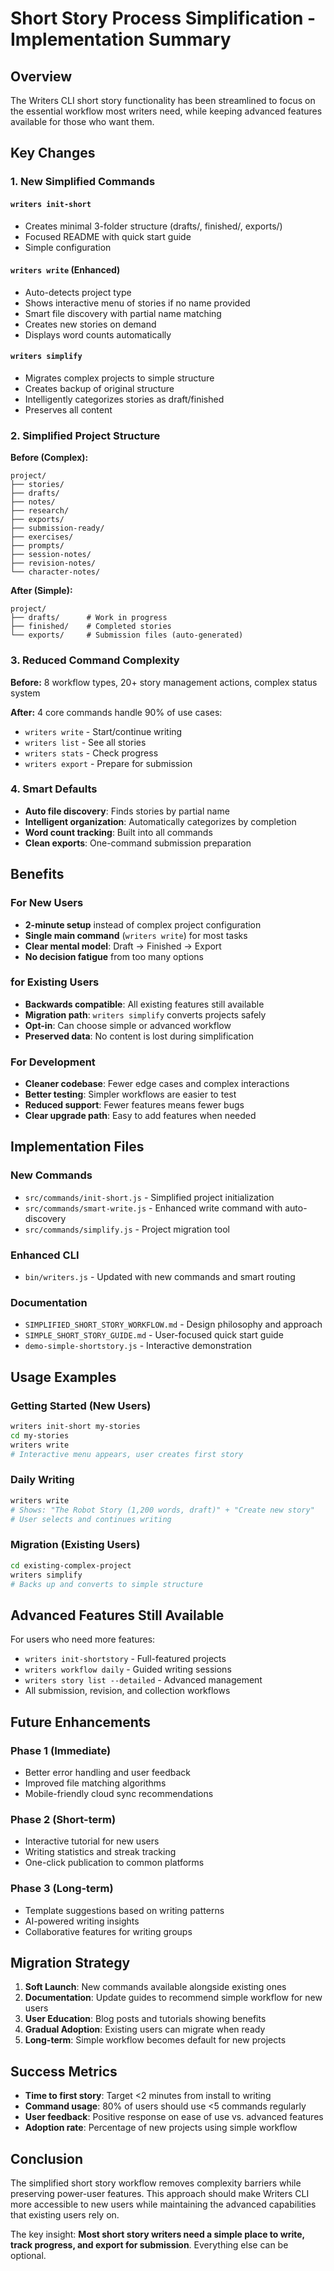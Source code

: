 # Short Story Process Simplification - Implementation Summary

## Overview

The Writers CLI short story functionality has been streamlined to focus on the essential workflow most writers need, while keeping advanced features available for those who want them.

## Key Changes

### 1. New Simplified Commands

#### `writers init-short`

- Creates minimal 3-folder structure (drafts/, finished/, exports/)
- Focused README with quick start guide
- Simple configuration

#### `writers write` (Enhanced)

- Auto-detects project type
- Shows interactive menu of stories if no name provided
- Smart file discovery with partial name matching
- Creates new stories on demand
- Displays word counts automatically

#### `writers simplify`

- Migrates complex projects to simple structure
- Creates backup of original structure
- Intelligently categorizes stories as draft/finished
- Preserves all content

### 2. Simplified Project Structure

**Before (Complex):**

```
project/
├── stories/
├── drafts/
├── notes/
├── research/
├── exports/
├── submission-ready/
├── exercises/
├── prompts/
├── session-notes/
├── revision-notes/
└── character-notes/
```

**After (Simple):**

```
project/
├── drafts/      # Work in progress
├── finished/    # Completed stories
└── exports/     # Submission files (auto-generated)
```

### 3. Reduced Command Complexity

**Before:** 8 workflow types, 20+ story management actions, complex status system

**After:** 4 core commands handle 90% of use cases:

- `writers write` - Start/continue writing
- `writers list` - See all stories
- `writers stats` - Check progress
- `writers export` - Prepare for submission

### 4. Smart Defaults

- **Auto file discovery**: Finds stories by partial name
- **Intelligent organization**: Automatically categorizes by completion
- **Word count tracking**: Built into all commands
- **Clean exports**: One-command submission preparation

## Benefits

### For New Users

- **2-minute setup** instead of complex project configuration
- **Single main command** (`writers write`) for most tasks
- **Clear mental model**: Draft → Finished → Export
- **No decision fatigue** from too many options

### for Existing Users

- **Backwards compatible**: All existing features still available
- **Migration path**: `writers simplify` converts projects safely
- **Opt-in**: Can choose simple or advanced workflow
- **Preserved data**: No content is lost during simplification

### For Development

- **Cleaner codebase**: Fewer edge cases and complex interactions
- **Better testing**: Simpler workflows are easier to test
- **Reduced support**: Fewer features means fewer bugs
- **Clear upgrade path**: Easy to add features when needed

## Implementation Files

### New Commands

- `src/commands/init-short.js` - Simplified project initialization
- `src/commands/smart-write.js` - Enhanced write command with auto-discovery
- `src/commands/simplify.js` - Project migration tool

### Enhanced CLI

- `bin/writers.js` - Updated with new commands and smart routing

### Documentation

- `SIMPLIFIED_SHORT_STORY_WORKFLOW.md` - Design philosophy and approach
- `SIMPLE_SHORT_STORY_GUIDE.md` - User-focused quick start guide
- `demo-simple-shortstory.js` - Interactive demonstration

## Usage Examples

### Getting Started (New Users)

```bash
writers init-short my-stories
cd my-stories
writers write
# Interactive menu appears, user creates first story
```

### Daily Writing

```bash
writers write
# Shows: "The Robot Story (1,200 words, draft)" + "Create new story"
# User selects and continues writing
```

### Migration (Existing Users)

```bash
cd existing-complex-project
writers simplify
# Backs up and converts to simple structure
```

## Advanced Features Still Available

For users who need more features:

- `writers init-shortstory` - Full-featured projects
- `writers workflow daily` - Guided writing sessions
- `writers story list --detailed` - Advanced management
- All submission, revision, and collection workflows

## Future Enhancements

### Phase 1 (Immediate)

- Better error handling and user feedback
- Improved file matching algorithms
- Mobile-friendly cloud sync recommendations

### Phase 2 (Short-term)

- Interactive tutorial for new users
- Writing statistics and streak tracking
- One-click publication to common platforms

### Phase 3 (Long-term)

- Template suggestions based on writing patterns
- AI-powered writing insights
- Collaborative features for writing groups

## Migration Strategy

1. **Soft Launch**: New commands available alongside existing ones
2. **Documentation**: Update guides to recommend simple workflow for new users
3. **User Education**: Blog posts and tutorials showing benefits
4. **Gradual Adoption**: Existing users can migrate when ready
5. **Long-term**: Simple workflow becomes default for new projects

## Success Metrics

- **Time to first story**: Target <2 minutes from install to writing
- **Command usage**: 80% of users should use <5 commands regularly
- **User feedback**: Positive response on ease of use vs. advanced features
- **Adoption rate**: Percentage of new projects using simple workflow

## Conclusion

The simplified short story workflow removes complexity barriers while preserving power-user features. This approach should make Writers CLI more accessible to new users while maintaining the advanced capabilities that existing users rely on.

The key insight: **Most short story writers need a simple place to write, track progress, and export for submission**. Everything else can be optional.
